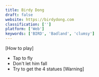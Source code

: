 ```yaml
---
title: Birdy Dong
draft: false 
website: https://birdydong.com
classification: ['']
platform: ['Web']
keywords: ['BIRD', 'Badland', 'clumsy']
---
```

[How to play]
- Tap to fly
- Don't let him fall
- Try to get the 4 statues
[Warning]